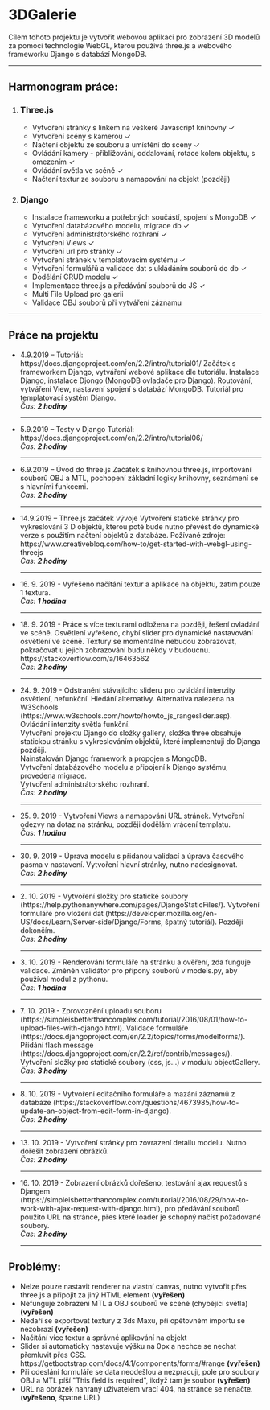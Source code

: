 # 3DGalerie
<p>
  Cílem tohoto projektu je vytvořit webovou aplikaci pro zobrazení 3D modelů za pomoci technologie WebGL, kterou používá three.js a webového frameworku Django s databází MongoDB.
</p>
<hr>
<h2>Harmonogram práce:</h2>
<ol>
  <li><h3>Three.js</h3>
  <ul>
    	<li>Vytvoření stránky s linkem na veškeré Javascript knihovny ✓</li>
      <li>Vytvoření scény s kamerou ✓</li>
      <li>Načtení objektu ze souboru a umístění do scény ✓</li>
      <li>Ovládání kamery - přibližování, oddalování, rotace kolem objektu, s omezením ✓</li>
      <li>Ovládání světla ve scéně ✓</li>
      <li>Načtení textur ze souboru a namapování na objekt (později)</li>
  </ul>
  </li>
  <li><h3>Django</h3><ul>
      <li>Instalace frameworku a potřebných součástí, spojení s MongoDB ✓</li>
      <li>Vytvoření databázového modelu, migrace db ✓</li>
      <li>Vytvoření administrátorského rozhraní ✓</li>
      <li>Vytvoření Views ✓</li>
      <li>Vytvoření url pro stránky ✓</li>
      <li>Vytvoření stránek v templatovacím systému ✓</li>
      <li>Vytvoření formulářů a validace dat s ukládáním souborů do db ✓</li>
      <li>Dodělání CRUD modelu ✓</li>
      <li>Implementace three.js a předávání souborů do JS ✓</li>
      <li>Multi File Upload pro galerii</li>
      <li>Validace OBJ souborů při vytváření záznamu</li>
    </ul>
  </li>
</ol>
<hr>
<h2>Práce na projektu</h2>
<ul>
<li>4.9.2019 – Tutoriál: https://docs.djangoproject.com/en/2.2/intro/tutorial01/ 
Začátek s frameworkem Django, vytváření webové aplikace dle tutoriálu. Instalace Django, instalace Djongo (MongoDB ovladače pro Django). Routování, vytváření View, nastavení spojení s databází MongoDB. Tutoriál pro templatovací systém Django.<br> <i>Čas: <b>2 hodiny</b></i></li>
<hr>
<li>5.9.2019 – Testy v Django
  Tutoriál: https://docs.djangoproject.com/en/2.2/intro/tutorial06/<br> <i>Čas: <b>2 hodiny</b></i></li>
<hr>
<li>6.9.2019 – Úvod do three.js
Začátek s knihovnou three.js, importování souborů OBJ a MTL, pochopení základní logiky knihovny, seznámení se s hlavními funkcemi. <br><i>Čas: <b>2 hodiny</b></i></li>
<hr>
<li>14.9.2019 – Three.js začátek vývoje
Vytvoření statické stránky pro vykreslování 3 D objektů, kterou poté bude nutno převést do dynamické verze s použitím načtení objektů z databáze. 
Požívané zdroje: https://www.creativebloq.com/how-to/get-started-with-webgl-using-threejs <br><i>Čas: <b>2 hodiny</b></i></li>
<hr>
<li>16. 9. 2019 - Vyřešeno načítání textur a aplikace na objektu, zatím pouze 1 textura. <br><i>Čas: <b>1 hodina</b></i></li>
<hr>
<li>18. 9. 2019 - Práce s více texturami odložena na později, řešení ovládání ve scéně. Osvětlení vyřešeno, chybí slider pro dynamické nastavování osvětlení ve scéně. Textury se momentálně nebudou zobrazovat, pokračovat u jejich zobrazování budu někdy v budoucnu. https://stackoverflow.com/a/16463562<br><i>Čas: <b>2 hodiny</b></i></li>
  <hr>
  <li>24. 9. 2019 - Odstranění stávajícího slideru pro ovládání intenzity osvětlení, nefunkční. Hledání alternativy. Alternativa nalezena na W3Schools (https://www.w3schools.com/howto/howto_js_rangeslider.asp). Ovládání intenzity světla funkční.<br>Vytvoření projektu Django do složky gallery, složka three obsahuje statickou stránku s vykreslováním objektů, které implementuji do Djanga později.<br>Nainstalován Django framework a propojen s MongoDB.<br>Vytvoření databázového modelu a připojení k Django systému, provedena migrace.<br>Vytvoření administrátorského rozhraní. <br> <i>Čas: <b>2 hodiny</b></i></li>
  <hr>
  <li>25. 9. 2019 - Vytvoření Views a namapování URL stránek. Vytvoření odezvy na dotaz na stránku, později dodělám vrácení templatu. <br> <i>Čas: <b>1 hodina</b></i></li>
  <hr>
  <li>30. 9. 2019 - Úprava modelu s přidanou validací a úprava časového pásma v nastavení. Vytvoření hlavní stránky, nutno nadesignovat. <br> <i>Čas: <b>2 hodiny</b></i></li>
  <hr>
  <li>2. 10. 2019 - Vytvoření složky pro statické soubory (https://help.pythonanywhere.com/pages/DjangoStaticFiles/). Vytvoření formuláře pro vložení dat (https://developer.mozilla.org/en-US/docs/Learn/Server-side/Django/Forms, špatný tutoriál). Později dokončím. <br> <i>Čas: <b>2 hodiny</b></i></li>
  <hr>
  <li>3. 10. 2019 - Renderování formuláře na stránku a ověření, zda funguje validace. Změněn validátor pro přípony souborů v models.py, aby používal modul z pythonu. <br> <i>Čas: <b>1 hodina</b></i></li>
  <hr>
  <li>7. 10. 2019 - Zprovoznění uploadu souboru (https://simpleisbetterthancomplex.com/tutorial/2016/08/01/how-to-upload-files-with-django.html). Validace formuláře (https://docs.djangoproject.com/en/2.2/topics/forms/modelforms/). Přidání flash message (https://docs.djangoproject.com/en/2.2/ref/contrib/messages/). Vytvoření složky pro statické soubory (css, js...) v modulu objectGallery.<br><i>Čas: <b>3 hodiny</b></i>
  <hr>
  <li>8. 10. 2019 - Vytvoření editačního formuláře a mazání záznamů z databáze (https://stackoverflow.com/questions/4673985/how-to-update-an-object-from-edit-form-in-django).
  <br><i>Čas: <b>2 hodiny</b></i>
  <hr>
  <li>13. 10. 2019 - Vytvoření stránky pro zovrazení detailu modelu. Nutno dořešit zobrazení obrázků.<br><i>Čas: <b>2 hodiny</b></i></li>
  <hr>
  <li>16. 10. 2019 - Zobrazení obrázků dořešeno, testování ajax requestů s Djangem (https://simpleisbetterthancomplex.com/tutorial/2016/08/29/how-to-work-with-ajax-request-with-django.html), pro předávání souborů použito URL na stránce, přes které loader je schopný načíst požadované soubory. <br><i>Čas: <b>2 hodiny</b></i></li>
  <hr>
</ul>

<h2>Problémy: </h2>
<ul>
  <li>Nelze pouze nastavit renderer na vlastní canvas, nutno vytvořit přes three.js a připojit za jiný HTML element <b>(vyřešen)</b></li>
  <li>Nefunguje zobrazení MTL a OBJ souborů ve scéně (chybějící světla) <b>(vyřešen)</b></li>
  <li>Nedaří se exportovat textury z 3ds Maxu, při opětovném importu se nezobrazí <b>(vyřešen)</b> </li>
  <li>Načítání více textur a správné aplikování na objekt</li>
  <li>Slider si automaticky nastavuje výšku na 0px a nechce se nechat přemluvit přes CSS. https://getbootstrap.com/docs/4.1/components/forms/#range <b>(vyřešen)</b></li>
  <li>Při odeslání formuláře se data neodešlou a nezpracují, pole pro soubory OBJ a MTL píší "This field is required", ikdyž tam je soubor <b>(vyřešen)</b></li>
  <li>URL na obrázek nahraný uživatelem vrací 404, na stránce se nenačte. (<b>vyřešeno</b>, špatné URL)</li>
</ul>